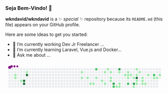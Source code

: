### Seja Bem-Vindo! 👋


**wkndavid/wkndavid** is a ✨ _special_ ✨ repository because its `README.md` (this file) appears on your GitHub profile.

Here are some ideas to get you started:

- 🔭 I’m currently working Dev Jr Freelancer ...
- 🌱 I’m currently learning Laravel, Vue.js and Docker...
- 💬 Ask me about ...

<div><svg viewBox="-16 -32 880 192" width="880" height="192" xmlns="http://www.w3.org/2000/svg"><style>@keyframes c0{1.88%{fill:var(--c1)}1.9%,to{fill:var(--ce)}}@keyframes c1{2.25%{fill:var(--c1)}2.27%,to{fill:var(--ce)}}@keyframes c2{3.39%{fill:var(--c1)}3.41%,to{fill:var(--ce)}}@keyframes c3{95.08%{fill:var(--c4)}95.1%,to{fill:var(--ce)}}@keyframes c4{95.46%{fill:var(--c4)}95.48%,to{fill:var(--ce)}}@keyframes c5{6.03%{fill:var(--c1)}6.05%,to{fill:var(--ce)}}@keyframes c6{93.95%{fill:var(--c4)}93.97%,to{fill:var(--ce)}}@keyframes c7{13.2%{fill:var(--c1)}13.22%,to{fill:var(--ce)}}@keyframes c8{13.95%{fill:var(--c1)}13.97%,to{fill:var(--ce)}}@keyframes c9{14.71%{fill:var(--c1)}14.73%,to{fill:var(--ce)}}@keyframes ca{52.82%{fill:var(--c1)}52.84%,to{fill:var(--ce)}}@keyframes cb{52.44%{fill:var(--c1)}52.46%,to{fill:var(--ce)}}@keyframes cc{55.46%{fill:var(--c2)}55.48%,to{fill:var(--ce)}}@keyframes cd{15.84%{fill:var(--c1)}15.86%,to{fill:var(--ce)}}@keyframes ce{16.97%{fill:var(--c1)}16.99%,to{fill:var(--ce)}}@keyframes cf{21.5%{fill:var(--c1)}21.52%,to{fill:var(--ce)}}@keyframes cg{17.73%{fill:var(--c1)}17.75%,to{fill:var(--ce)}}@keyframes ch{20.74%{fill:var(--c1)}20.76%,to{fill:var(--ce)}}@keyframes ci{19.99%{fill:var(--c1)}20.01%,to{fill:var(--ce)}}@keyframes cj{19.24%{fill:var(--c1)}19.26%,to{fill:var(--ce)}}@keyframes ck{18.86%{fill:var(--c1)}18.88%,to{fill:var(--ce)}}@keyframes cl{73.2%{fill:var(--c3)}73.22%,to{fill:var(--ce)}}@keyframes cm{59.99%{fill:var(--c2)}60.01%,to{fill:var(--ce)}}@keyframes cn{33.2%{fill:var(--c1)}33.22%,to{fill:var(--ce)}}@keyframes co{75.84%{fill:var(--c3)}75.86%,to{fill:var(--ce)}}@keyframes cp{23.39%{fill:var(--c1)}23.41%,to{fill:var(--ce)}}@keyframes cq{32.44%{fill:var(--c1)}32.46%,to{fill:var(--ce)}}@keyframes cr{32.82%{fill:var(--c1)}32.84%,to{fill:var(--ce)}}@keyframes cs{30.56%{fill:var(--c1)}30.58%,to{fill:var(--ce)}}@keyframes ct{24.52%{fill:var(--c1)}24.54%,to{fill:var(--ce)}}@keyframes cu{24.9%{fill:var(--c1)}24.92%,to{fill:var(--ce)}}@keyframes cv{29.8%{fill:var(--c1)}29.82%,to{fill:var(--ce)}}@keyframes cw{62.25%{fill:var(--c2)}62.27%,to{fill:var(--ce)}}@keyframes cx{25.27%{fill:var(--c1)}25.29%,to{fill:var(--ce)}}@keyframes cy{29.05%{fill:var(--c1)}29.07%,to{fill:var(--ce)}}@keyframes cz{70.56%{fill:var(--c3)}70.58%,to{fill:var(--ce)}}@keyframes c10{36.22%{fill:var(--c1)}36.24%,to{fill:var(--ce)}}@keyframes c11{27.54%{fill:var(--c1)}27.56%,to{fill:var(--ce)}}@keyframes c12{26.03%{fill:var(--c1)}26.05%,to{fill:var(--ce)}}@keyframes c13{79.24%{fill:var(--c4)}79.26%,to{fill:var(--ce)}}@keyframes c14{37.35%{fill:var(--c1)}37.37%,to{fill:var(--ce)}}@keyframes c15{36.97%{fill:var(--c1)}36.99%,to{fill:var(--ce)}}@keyframes c16{26.78%{fill:var(--c1)}26.8%,to{fill:var(--ce)}}@keyframes c17{38.48%{fill:var(--c1)}38.5%,to{fill:var(--ce)}}@keyframes c18{38.1%{fill:var(--c1)}38.12%,to{fill:var(--ce)}}@keyframes c19{45.27%{fill:var(--c1)}45.29%,to{fill:var(--ce)}}@keyframes c1a{44.9%{fill:var(--c1)}44.92%,to{fill:var(--ce)}}@keyframes c1b{39.61%{fill:var(--c1)}39.63%,to{fill:var(--ce)}}@keyframes c1c{66.78%{fill:var(--c2)}66.8%,to{fill:var(--ce)}}@keyframes c1d{40.74%{fill:var(--c1)}40.76%,to{fill:var(--ce)}}@keyframes c1e{41.12%{fill:var(--c1)}41.14%,to{fill:var(--ce)}}@keyframes c1f{41.88%{fill:var(--c1)}41.9%,to{fill:var(--ce)}}@keyframes u0{1.88%{transform:scale(0,1)}1.9%,2.25%{transform:scale(.02,1)}2.27%,3.39%{transform:scale(.05,1)}3.41%,6.03%{transform:scale(.07,1)}13.2%,6.05%{transform:scale(.1,1)}13.22%,13.95%{transform:scale(.12,1)}13.97%,14.71%{transform:scale(.15,1)}14.73%,15.84%{transform:scale(.17,1)}15.86%,16.97%{transform:scale(.2,1)}16.99%,17.73%{transform:scale(.22,1)}17.75%,18.86%{transform:scale(.24,1)}18.88%,19.24%{transform:scale(.27,1)}19.26%,19.99%{transform:scale(.29,1)}20.01%,20.74%{transform:scale(.32,1)}20.76%,21.5%{transform:scale(.34,1)}21.52%,23.39%{transform:scale(.37,1)}23.41%,24.52%{transform:scale(.39,1)}24.54%,24.9%{transform:scale(.41,1)}24.92%,25.27%{transform:scale(.44,1)}25.29%,26.03%{transform:scale(.46,1)}26.05%,26.78%{transform:scale(.49,1)}26.8%,27.54%{transform:scale(.51,1)}27.56%,29.05%{transform:scale(.54,1)}29.07%,29.8%{transform:scale(.56,1)}29.82%,30.56%{transform:scale(.59,1)}30.58%,32.44%{transform:scale(.61,1)}32.46%,32.82%{transform:scale(.63,1)}32.84%,33.2%{transform:scale(.66,1)}33.22%,36.22%{transform:scale(.68,1)}36.24%,36.97%{transform:scale(.71,1)}36.99%,37.35%{transform:scale(.73,1)}37.37%,38.1%{transform:scale(.76,1)}38.12%,38.48%{transform:scale(.78,1)}38.5%,39.61%{transform:scale(.8,1)}39.63%,40.74%{transform:scale(.83,1)}40.76%,41.12%{transform:scale(.85,1)}41.14%,41.88%{transform:scale(.88,1)}41.9%,44.9%{transform:scale(.9,1)}44.92%,45.27%{transform:scale(.93,1)}45.29%,52.44%{transform:scale(.95,1)}52.46%,52.82%{transform:scale(.98,1)}52.84%,to{transform:scale(1,1)}}@keyframes u1{55.46%{transform:scale(0,1)}55.48%,59.99%{transform:scale(.25,1)}60.01%,62.25%{transform:scale(.5,1)}62.27%,66.78%{transform:scale(.75,1)}66.8%,to{transform:scale(1,1)}}@keyframes u2{70.56%{transform:scale(0,1)}70.58%,73.2%{transform:scale(.33,1)}73.22%,75.84%{transform:scale(.67,1)}75.86%,to{transform:scale(1,1)}}@keyframes u3{79.24%{transform:scale(0,1)}79.26%,93.95%{transform:scale(.25,1)}93.97%,95.08%{transform:scale(.5,1)}95.1%,95.46%{transform:scale(.75,1)}95.48%,to{transform:scale(1,1)}}@keyframes s0{0%,99.62%{transform:translate(0,-16px)}.38%{transform:translate(0,0)}1.13%{transform:translate(32px,0)}2.26%{transform:translate(32px,48px)}3.02%{transform:translate(64px,48px)}3.4%{transform:translate(64px,64px)}3.77%{transform:translate(48px,64px)}4.15%{transform:translate(48px,48px)}4.91%{transform:translate(80px,48px)}5.66%{transform:translate(80px,16px)}13.21%{transform:translate(400px,16px)}13.96%{transform:translate(400px,48px)}16.6%{transform:translate(512px,48px)}16.98%{transform:translate(512px,64px)}17.36%{transform:translate(528px,64px)}17.74%{transform:translate(528px,80px)}18.49%{transform:translate(560px,80px)}20.38%,57.36%{transform:translate(560px,0)}21.13%{transform:translate(528px,0)}21.51%{transform:translate(528px,16px)}24.53%{transform:translate(656px,16px)}24.91%,30.19%{transform:translate(656px,32px)}26.42%{transform:translate(720px,32px)}27.17%{transform:translate(720px,0)}27.92%{transform:translate(688px,0)}29.06%,79.62%{transform:translate(688px,48px)}29.81%{transform:translate(656px,48px)}31.32%{transform:translate(608px,32px)}32.83%{transform:translate(608px,96px)}33.21%{transform:translate(592px,96px)}33.58%{transform:translate(592px,80px)}34.72%{transform:translate(640px,80px)}35.09%{transform:translate(640px,96px)}36.6%{transform:translate(704px,96px)}37.36%{transform:translate(704px,64px)}38.11%,45.66%{transform:translate(736px,64px)}38.49%{transform:translate(736px,48px)}39.25%{transform:translate(768px,48px)}39.62%{transform:translate(768px,32px)}40%{transform:translate(784px,32px)}40.38%{transform:translate(784px,48px)}41.51%{transform:translate(832px,48px)}41.89%{transform:translate(832px,32px)}42.26%{transform:translate(816px,32px)}42.64%{transform:translate(816px,48px)}44.15%{transform:translate(752px,48px)}44.91%{transform:translate(752px,80px)}45.28%{transform:translate(736px,80px)}52.08%{transform:translate(464px,64px)}52.45%{transform:translate(464px,80px)}52.83%{transform:translate(448px,80px)}53.21%{transform:translate(448px,64px)}53.96%{transform:translate(480px,64px)}55.47%{transform:translate(480px,0)}59.62%{transform:translate(560px,96px)}61.89%{transform:translate(656px,96px)}62.26%{transform:translate(656px,80px)}62.64%{transform:translate(672px,80px)}63.02%{transform:translate(672px,64px)}66.04%{transform:translate(800px,64px)}66.79%{transform:translate(800px,32px)}69.43%,80%{transform:translate(688px,32px)}70.57%{transform:translate(688px,80px)}73.21%{transform:translate(576px,80px)}73.58%{transform:translate(576px,64px)}74.34%{transform:translate(608px,64px)}75.85%{transform:translate(608px,0)}78.11%{transform:translate(704px,0)}79.25%{transform:translate(704px,48px)}94.34%{transform:translate(80px,32px)}95.47%{transform:translate(80px,80px)}95.85%{transform:translate(64px,80px)}97.74%{transform:translate(64px,0)}98.11%{transform:translate(48px,0)}98.49%{transform:translate(48px,-16px)}}@keyframes s1{0%,99.62%{transform:translate(16px,-16px)}.38%{transform:translate(0,-16px)}.75%{transform:translate(0,0)}1.51%{transform:translate(32px,0)}2.64%{transform:translate(32px,48px)}3.4%{transform:translate(64px,48px)}3.77%{transform:translate(64px,64px)}4.15%{transform:translate(48px,64px)}4.53%{transform:translate(48px,48px)}5.28%{transform:translate(80px,48px)}6.04%{transform:translate(80px,16px)}13.58%{transform:translate(400px,16px)}14.34%{transform:translate(400px,48px)}16.98%{transform:translate(512px,48px)}17.36%{transform:translate(512px,64px)}17.74%{transform:translate(528px,64px)}18.11%{transform:translate(528px,80px)}18.87%{transform:translate(560px,80px)}20.75%,57.74%{transform:translate(560px,0)}21.51%{transform:translate(528px,0)}21.89%{transform:translate(528px,16px)}24.91%{transform:translate(656px,16px)}25.28%,30.57%{transform:translate(656px,32px)}26.79%{transform:translate(720px,32px)}27.55%{transform:translate(720px,0)}28.3%{transform:translate(688px,0)}29.43%,80%{transform:translate(688px,48px)}30.19%{transform:translate(656px,48px)}31.7%{transform:translate(608px,32px)}33.21%{transform:translate(608px,96px)}33.58%{transform:translate(592px,96px)}33.96%{transform:translate(592px,80px)}35.09%{transform:translate(640px,80px)}35.47%{transform:translate(640px,96px)}36.98%{transform:translate(704px,96px)}37.74%{transform:translate(704px,64px)}38.49%,46.04%{transform:translate(736px,64px)}38.87%{transform:translate(736px,48px)}39.62%{transform:translate(768px,48px)}40%{transform:translate(768px,32px)}40.38%{transform:translate(784px,32px)}40.75%{transform:translate(784px,48px)}41.89%{transform:translate(832px,48px)}42.26%{transform:translate(832px,32px)}42.64%{transform:translate(816px,32px)}43.02%{transform:translate(816px,48px)}44.53%{transform:translate(752px,48px)}45.28%{transform:translate(752px,80px)}45.66%{transform:translate(736px,80px)}52.45%{transform:translate(464px,64px)}52.83%{transform:translate(464px,80px)}53.21%{transform:translate(448px,80px)}53.58%{transform:translate(448px,64px)}54.34%{transform:translate(480px,64px)}55.85%{transform:translate(480px,0)}60%{transform:translate(560px,96px)}62.26%{transform:translate(656px,96px)}62.64%{transform:translate(656px,80px)}63.02%{transform:translate(672px,80px)}63.4%{transform:translate(672px,64px)}66.42%{transform:translate(800px,64px)}67.17%{transform:translate(800px,32px)}69.81%,80.38%{transform:translate(688px,32px)}70.94%{transform:translate(688px,80px)}73.58%{transform:translate(576px,80px)}73.96%{transform:translate(576px,64px)}74.72%{transform:translate(608px,64px)}76.23%{transform:translate(608px,0)}78.49%{transform:translate(704px,0)}79.62%{transform:translate(704px,48px)}94.72%{transform:translate(80px,32px)}95.85%{transform:translate(80px,80px)}96.23%{transform:translate(64px,80px)}98.11%{transform:translate(64px,0)}98.49%{transform:translate(48px,0)}98.87%{transform:translate(48px,-16px)}}@keyframes s2{0%,99.62%{transform:translate(32px,-16px)}.75%{transform:translate(0,-16px)}1.13%{transform:translate(0,0)}1.89%{transform:translate(32px,0)}3.02%{transform:translate(32px,48px)}3.77%{transform:translate(64px,48px)}4.15%{transform:translate(64px,64px)}4.53%{transform:translate(48px,64px)}4.91%{transform:translate(48px,48px)}5.66%{transform:translate(80px,48px)}6.42%{transform:translate(80px,16px)}13.96%{transform:translate(400px,16px)}14.72%{transform:translate(400px,48px)}17.36%{transform:translate(512px,48px)}17.74%{transform:translate(512px,64px)}18.11%{transform:translate(528px,64px)}18.49%{transform:translate(528px,80px)}19.25%{transform:translate(560px,80px)}21.13%,58.11%{transform:translate(560px,0)}21.89%{transform:translate(528px,0)}22.26%{transform:translate(528px,16px)}25.28%{transform:translate(656px,16px)}25.66%,30.94%{transform:translate(656px,32px)}27.17%{transform:translate(720px,32px)}27.92%{transform:translate(720px,0)}28.68%{transform:translate(688px,0)}29.81%,80.38%{transform:translate(688px,48px)}30.57%{transform:translate(656px,48px)}32.08%{transform:translate(608px,32px)}33.58%{transform:translate(608px,96px)}33.96%{transform:translate(592px,96px)}34.34%{transform:translate(592px,80px)}35.47%{transform:translate(640px,80px)}35.85%{transform:translate(640px,96px)}37.36%{transform:translate(704px,96px)}38.11%{transform:translate(704px,64px)}38.87%,46.42%{transform:translate(736px,64px)}39.25%{transform:translate(736px,48px)}40%{transform:translate(768px,48px)}40.38%{transform:translate(768px,32px)}40.75%{transform:translate(784px,32px)}41.13%{transform:translate(784px,48px)}42.26%{transform:translate(832px,48px)}42.64%{transform:translate(832px,32px)}43.02%{transform:translate(816px,32px)}43.4%{transform:translate(816px,48px)}44.91%{transform:translate(752px,48px)}45.66%{transform:translate(752px,80px)}46.04%{transform:translate(736px,80px)}52.83%{transform:translate(464px,64px)}53.21%{transform:translate(464px,80px)}53.58%{transform:translate(448px,80px)}53.96%{transform:translate(448px,64px)}54.72%{transform:translate(480px,64px)}56.23%{transfo<svg viewBox="-16 -32 880 192" width="880" height="192" xmlns="http://www.w3.org/2000/svg"><style>@keyframes c0{1.88%{fill:var(--c1)}1.9%,to{fill:var(--ce)}}@keyframes c1{2.25%{fill:var(--c1)}2.27%,to{fill:var(--ce)}}@keyframes c2{3.39%{fill:var(--c1)}3.41%,to{fill:var(--ce)}}@keyframes c3{95.08%{fill:var(--c4)}95.1%,to{fill:var(--ce)}}@keyframes c4{95.46%{fill:var(--c4)}95.48%,to{fill:var(--ce)}}@keyframes c5{6.03%{fill:var(--c1)}6.05%,to{fill:var(--ce)}}@keyframes c6{93.95%{fill:var(--c4)}93.97%,to{fill:var(--ce)}}@keyframes c7{13.2%{fill:var(--c1)}13.22%,to{fill:var(--ce)}}@keyframes c8{13.95%{fill:var(--c1)}13.97%,to{fill:var(--ce)}}@keyframes c9{14.71%{fill:var(--c1)}14.73%,to{fill:var(--ce)}}@keyframes ca{52.82%{fill:var(--c1)}52.84%,to{fill:var(--ce)}}@keyframes cb{52.44%{fill:var(--c1)}52.46%,to{fill:var(--ce)}}@keyframes cc{55.46%{fill:var(--c2)}55.48%,to{fill:var(--ce)}}@keyframes cd{15.84%{fill:var(--c1)}15.86%,to{fill:var(--ce)}}@keyframes ce{16.97%{fill:var(--c1)}16.99%,to{fill:var(--ce)}}@keyframes cf{21.5%{fill:var(--c1)}21.52%,to{fill:var(--ce)}}@keyframes cg{17.73%{fill:var(--c1)}17.75%,to{fill:var(--ce)}}@keyframes ch{20.74%{fill:var(--c1)}20.76%,to{fill:var(--ce)}}@keyframes ci{19.99%{fill:var(--c1)}20.01%,to{fill:var(--ce)}}@keyframes cj{19.24%{fill:var(--c1)}19.26%,to{fill:var(--ce)}}@keyframes ck{18.86%{fill:var(--c1)}18.88%,to{fill:var(--ce)}}@keyframes cl{73.2%{fill:var(--c3)}73.22%,to{fill:var(--ce)}}@keyframes cm{59.99%{fill:var(--c2)}60.01%,to{fill:var(--ce)}}@keyframes cn{33.2%{fill:var(--c1)}33.22%,to{fill:var(--ce)}}@keyframes co{75.84%{fill:var(--c3)}75.86%,to{fill:var(--ce)}}@keyframes cp{23.39%{fill:var(--c1)}23.41%,to{fill:var(--ce)}}@keyframes cq{32.44%{fill:var(--c1)}32.46%,to{fill:var(--ce)}}@keyframes cr{32.82%{fill:var(--c1)}32.84%,to{fill:var(--ce)}}@keyframes cs{30.56%{fill:var(--c1)}30.58%,to{fill:var(--ce)}}@keyframes ct{24.52%{fill:var(--c1)}24.54%,to{fill:var(--ce)}}@keyframes cu{24.9%{fill:var(--c1)}24.92%,to{fill:var(--ce)}}@keyframes cv{29.8%{fill:var(--c1)}29.82%,to{fill:var(--ce)}}@keyframes cw{62.25%{fill:var(--c2)}62.27%,to{fill:var(--ce)}}@keyframes cx{25.27%{fill:var(--c1)}25.29%,to{fill:var(--ce)}}@keyframes cy{29.05%{fill:var(--c1)}29.07%,to{fill:var(--ce)}}@keyframes cz{70.56%{fill:var(--c3)}70.58%,to{fill:var(--ce)}}@keyframes c10{36.22%{fill:var(--c1)}36.24%,to{fill:var(--ce)}}@keyframes c11{27.54%{fill:var(--c1)}27.56%,to{fill:var(--ce)}}@keyframes c12{26.03%{fill:var(--c1)}26.05%,to{fill:var(--ce)}}@keyframes c13{79.24%{fill:var(--c4)}79.26%,to{fill:var(--ce)}}@keyframes c14{37.35%{fill:var(--c1)}37.37%,to{fill:var(--ce)}}@keyframes c15{36.97%{fill:var(--c1)}36.99%,to{fill:var(--ce)}}@keyframes c16{26.78%{fill:var(--c1)}26.8%,to{fill:var(--ce)}}@keyframes c17{38.48%{fill:var(--c1)}38.5%,to{fill:var(--ce)}}@keyframes c18{38.1%{fill:var(--c1)}38.12%,to{fill:var(--ce)}}@keyframes c19{45.27%{fill:var(--c1)}45.29%,to{fill:var(--ce)}}@keyframes c1a{44.9%{fill:var(--c1)}44.92%,to{fill:var(--ce)}}@keyframes c1b{39.61%{fill:var(--c1)}39.63%,to{fill:var(--ce)}}@keyframes c1c{66.78%{fill:var(--c2)}66.8%,to{fill:var(--ce)}}@keyframes c1d{40.74%{fill:var(--c1)}40.76%,to{fill:var(--ce)}}@keyframes c1e{41.12%{fill:var(--c1)}41.14%,to{fill:var(--ce)}}@keyframes c1f{41.88%{fill:var(--c1)}41.9%,to{fill:var(--ce)}}@keyframes u0{1.88%{transform:scale(0,1)}1.9%,2.25%{transform:scale(.02,1)}2.27%,3.39%{transform:scale(.05,1)}3.41%,6.03%{transform:scale(.07,1)}13.2%,6.05%{transform:scale(.1,1)}13.22%,13.95%{transform:scale(.12,1)}13.97%,14.71%{transform:scale(.15,1)}14.73%,15.84%{transform:scale(.17,1)}15.86%,16.97%{transform:scale(.2,1)}16.99%,17.73%{transform:scale(.22,1)}17.75%,18.86%{transform:scale(.24,1)}18.88%,19.24%{transform:scale(.27,1)}19.26%,19.99%{transform:scale(.29,1)}20.01%,20.74%{transform:scale(.32,1)}20.76%,21.5%{transform:scale(.34,1)}21.52%,23.39%{transform:scale(.37,1)}23.41%,24.52%{transform:scale(.39,1)}24.54%,24.9%{transform:scale(.41,1)}24.92%,25.27%{transform:scale(.44,1)}25.29%,26.03%{transform:scale(.46,1)}26.05%,26.78%{transform:scale(.49,1)}26.8%,27.54%{transform:scale(.51,1)}27.56%,29.05%{transform:scale(.54,1)}29.07%,29.8%{transform:scale(.56,1)}29.82%,30.56%{transform:scale(.59,1)}30.58%,32.44%{transform:scale(.61,1)}32.46%,32.82%{transform:scale(.63,1)}32.84%,33.2%{transform:scale(.66,1)}33.22%,36.22%{transform:scale(.68,1)}36.24%,36.97%{transform:scale(.71,1)}36.99%,37.35%{transform:scale(.73,1)}37.37%,38.1%{transform:scale(.76,1)}38.12%,38.48%{transform:scale(.78,1)}38.5%,39.61%{transform:scale(.8,1)}39.63%,40.74%{transform:scale(.83,1)}40.76%,41.12%{transform:scale(.85,1)}41.14%,41.88%{transform:scale(.88,1)}41.9%,44.9%{transform:scale(.9,1)}44.92%,45.27%{transform:scale(.93,1)}45.29%,52.44%{transform:scale(.95,1)}52.46%,52.82%{transform:scale(.98,1)}52.84%,to{transform:scale(1,1)}}@keyframes u1{55.46%{transform:scale(0,1)}55.48%,59.99%{transform:scale(.25,1)}60.01%,62.25%{transform:scale(.5,1)}62.27%,66.78%{transform:scale(.75,1)}66.8%,to{transform:scale(1,1)}}@keyframes u2{70.56%{transform:scale(0,1)}70.58%,73.2%{transform:scale(.33,1)}73.22%,75.84%{transform:scale(.67,1)}75.86%,to{transform:scale(1,1)}}@keyframes u3{79.24%{transform:scale(0,1)}79.26%,93.95%{transform:scale(.25,1)}93.97%,95.08%{transform:scale(.5,1)}95.1%,95.46%{transform:scale(.75,1)}95.48%,to{transform:scale(1,1)}}@keyframes s0{0%,99.62%{transform:translate(0,-16px)}.38%{transform:translate(0,0)}1.13%{transform:translate(32px,0)}2.26%{transform:translate(32px,48px)}3.02%{transform:translate(64px,48px)}3.4%{transform:translate(64px,64px)}3.77%{transform:translate(48px,64px)}4.15%{transform:translate(48px,48px)}4.91%{transform:translate(80px,48px)}5.66%{transform:translate(80px,16px)}13.21%{transform:translate(400px,16px)}13.96%{transform:translate(400px,48px)}16.6%{transform:translate(512px,48px)}16.98%{transform:translate(512px,64px)}17.36%{transform:translate(528px,64px)}17.74%{transform:translate(528px,80px)}18.49%{transform:translate(560px,80px)}20.38%,57.36%{transform:translate(560px,0)}21.13%{transform:translate(528px,0)}21.51%{transform:translate(528px,16px)}24.53%{transform:translate(656px,16px)}24.91%,30.19%{transform:translate(656px,32px)}26.42%{transform:translate(720px,32px)}27.17%{transform:translate(720px,0)}27.92%{transform:translate(688px,0)}29.06%,79.62%{transform:translate(688px,48px)}29.81%{transform:translate(656px,48px)}31.32%{transform:translate(608px,32px)}32.83%{transform:translate(608px,96px)}33.21%{transform:translate(592px,96px)}33.58%{transform:translate(592px,80px)}34.72%{transform:translate(640px,80px)}35.09%{transform:translate(640px,96px)}36.6%{transform:translate(704px,96px)}37.36%{transform:translate(704px,64px)}38.11%,45.66%{transform:translate(736px,64px)}38.49%{transform:translate(736px,48px)}39.25%{transform:translate(768px,48px)}39.62%{transform:translate(768px,32px)}40%{transform:translate(784px,32px)}40.38%{transform:translate(784px,48px)}41.51%{transform:translate(832px,48px)}41.89%{transform:translate(832px,32px)}42.26%{transform:translate(816px,32px)}42.64%{transform:translate(816px,48px)}44.15%{transform:translate(752px,48px)}44.91%{transform:translate(752px,80px)}45.28%{transform:translate(736px,80px)}52.08%{transform:translate(464px,64px)}52.45%{transform:translate(464px,80px)}52.83%{transform:translate(448px,80px)}53.21%{transform:translate(448px,64px)}53.96%{transform:translate(480px,64px)}55.47%{transform:translate(480px,0)}59.62%{transform:translate(560px,96px)}61.89%{transform:translate(656px,96px)}62.26%{transform:translate(656px,80px)}62.64%{transform:translate(672px,80px)}63.02%{transform:translate(672px,64px)}66.04%{transform:translate(800px,64px)}66.79%{transform:translate(800px,32px)}69.43%,80%{transform:translate(688px,32px)}70.57%{transform:translate(688px,80px)}73.21%{transform:translate(576px,80px)}73.58%{transform:translate(576px,64px)}74.34%{transform:translate(608px,64px)}75.85%{transform:translate(608px,0)}78.11%{transform:translate(704px,0)}79.25%{transform:translate(704px,48px)}94.34%{transform:translate(80px,32px)}95.47%{transform:translate(80px,80px)}95.85%{transform:translate(64px,80px)}97.74%{transform:translate(64px,0)}98.11%{transform:translate(48px,0)}98.49%{transform:translate(48px,-16px)}}@keyframes s1{0%,99.62%{transform:translate(16px,-16px)}.38%{transform:translate(0,-16px)}.75%{transform:translate(0,0)}1.51%{transform:translate(32px,0)}2.64%{transform:translate(32px,48px)}3.4%{transform:translate(64px,48px)}3.77%{transform:translate(64px,64px)}4.15%{transform:translate(48px,64px)}4.53%{transform:translate(48px,48px)}5.28%{transform:translate(80px,48px)}6.04%{transform:translate(80px,16px)}13.58%{transform:translate(400px,16px)}14.34%{transform:translate(400px,48px)}16.98%{transform:translate(512px,48px)}17.36%{transform:translate(512px,64px)}17.74%{transform:translate(528px,64px)}18.11%{transform:translate(528px,80px)}18.87%{transform:translate(560px,80px)}20.75%,57.74%{transform:translate(560px,0)}21.51%{transform:translate(528px,0)}21.89%{transform:translate(528px,16px)}24.91%{transform:translate(656px,16px)}25.28%,30.57%{transform:translate(656px,32px)}26.79%{transform:translate(720px,32px)}27.55%{transform:translate(720px,0)}28.3%{transform:translate(688px,0)}29.43%,80%{transform:translate(688px,48px)}30.19%{transform:translate(656px,48px)}31.7%{transform:translate(608px,32px)}33.21%{transform:translate(608px,96px)}33.58%{transform:translate(592px,96px)}33.96%{transform:translate(592px,80px)}35.09%{transform:translate(640px,80px)}35.47%{transform:translate(640px,96px)}36.98%{transform:translate(704px,96px)}37.74%{transform:translate(704px,64px)}38.49%,46.04%{transform:translate(736px,64px)}38.87%{transform:translate(736px,48px)}39.62%{transform:translate(768px,48px)}40%{transform:translate(768px,32px)}40.38%{transform:translate(784px,32px)}40.75%{transform:translate(784px,48px)}41.89%{transform:translate(832px,48px)}42.26%{transform:translate(832px,32px)}42.64%{transform:translate(816px,32px)}43.02%{transform:translate(816px,48px)}44.53%{transform:translate(752px,48px)}45.28%{transform:translate(752px,80px)}45.66%{transform:translate(736px,80px)}52.45%{transform:translate(464px,64px)}52.83%{transform:translate(464px,80px)}53.21%{transform:translate(448px,80px)}53.58%{transform:translate(448px,64px)}54.34%{transform:translate(480px,64px)}55.85%{transform:translate(480px,0)}60%{transform:translate(560px,96px)}62.26%{transform:translate(656px,96px)}62.64%{transform:translate(656px,80px)}63.02%{transform:translate(672px,80px)}63.4%{transform:translate(672px,64px)}66.42%{transform:translate(800px,64px)}67.17%{transform:translate(800px,32px)}69.81%,80.38%{transform:translate(688px,32px)}70.94%{transform:translate(688px,80px)}73.58%{transform:translate(576px,80px)}73.96%{transform:translate(576px,64px)}74.72%{transform:translate(608px,64px)}76.23%{transform:translate(608px,0)}78.49%{transform:translate(704px,0)}79.62%{transform:translate(704px,48px)}94.72%{transform:translate(80px,32px)}95.85%{transform:translate(80px,80px)}96.23%{transform:translate(64px,80px)}98.11%{transform:translate(64px,0)}98.49%{transform:translate(48px,0)}98.87%{transform:translate(48px,-16px)}}@keyframes s2{0%,99.62%{transform:translate(32px,-16px)}.75%{transform:translate(0,-16px)}1.13%{transform:translate(0,0)}1.89%{transform:translate(32px,0)}3.02%{transform:translate(32px,48px)}3.77%{transform:translate(64px,48px)}4.15%{transform:translate(64px,64px)}4.53%{transform:translate(48px,64px)}4.91%{transform:translate(48px,48px)}5.66%{transform:translate(80px,48px)}6.42%{transform:translate(80px,16px)}13.96%{transform:translate(400px,16px)}14.72%{transform:translate(400px,48px)}17.36%{transform:translate(512px,48px)}17.74%{transform:translate(512px,64px)}18.11%{transform:translate(528px,64px)}18.49%{transform:translate(528px,80px)}19.25%{transform:translate(560px,80px)}21.13%,58.11%{transform:translate(560px,0)}21.89%{transform:translate(528px,0)}22.26%{transform:translate(528px,16px)}25.28%{transform:translate(656px,16px)}25.66%,30.94%{transform:translate(656px,32px)}27.17%{transform:translate(720px,32px)}27.92%{transform:translate(720px,0)}28.68%{transform:translate(688px,0)}29.81%,80.38%{transform:translate(688px,48px)}30.57%{transform:translate(656px,48px)}32.08%{transform:translate(608px,32px)}33.58%{transform:translate(608px,96px)}33.96%{transform:translate(592px,96px)}34.34%{transform:translate(592px,80px)}35.47%{transform:translate(640px,80px)}35.85%{transform:translate(640px,96px)}37.36%{transform:translate(704px,96px)}38.11%{transform:translate(704px,64px)}38.87%,46.42%{transform:translate(736px,64px)}39.25%{transform:translate(736px,48px)}40%{transform:translate(768px,48px)}40.38%{transform:translate(768px,32px)}40.75%{transform:translate(784px,32px)}41.13%{transform:translate(784px,48px)}42.26%{transform:translate(832px,48px)}42.64%{transform:translate(832px,32px)}43.02%{transform:translate(816px,32px)}43.4%{transform:translate(816px,48px)}44.91%{transform:translate(752px,48px)}45.66%{transform:translate(752px,80px)}46.04%{transform:translate(736px,80px)}52.83%{transform:translate(464px,64px)}53.21%{transform:translate(464px,80px)}53.58%{transform:translate(448px,80px)}53.96%{transform:translate(448px,64px)}54.72%{transform:translate(480px,64px)}56.23%{transform:translate(480px,0)}60.38%{transform:translate(560px,96px)}62.64%{transform:translate(656px,96px)}63.02%{transform:translate(656px,80px)}63.4%{transform:translate(672px,80px)}63.77%{transform:translate(672px,64px)}66.79%{transform:translate(800px,64px)}67.55%{transform:translate(800px,32px)}70.19%,80.75%{transform:translate(688px,32px)}71.32%{transform:translate(688px,80px)}73.96%{transform:translate(576px,80px)}74.34%{transform:translate(576px,64px)}75.09%{transform:translate(608px,64px)}76.6%{transform:translate(608px,0)}78.87%{transform:translate(704px,0)}80%{transform:translate(704px,48px)}95.09%{transform:translate(80px,32px)}96.23%{transform:translate(80px,80px)}96.6%{transform:translate(64px,80px)}98.49%{transform:translate(64px,0)}98.87%{transform:translate(48px,0)}99.25%{transform:translate(48px,-16px)}}@keyframes s3{0%,99.62%{transform:translate(48px,-16px)}1.13%{transform:translate(0,-16px)}1.51%{transform:translate(0,0)}2.26%{transform:translate(32px,0)}3.4%{transform:translate(32px,48px)}4.15%{transform:translate(64px,48px)}4.53%{transform:translate(64px,64px)}4.91%{transform:translate(48px,64px)}5.28%{transform:translate(48px,48px)}6.04%{transform:translate(80px,48px)}6.79%{transform:translate(80px,16px)}14.34%{transform:translate(400px,16px)}15.09%{transform:translate(400px,48px)}17.74%{transform:translate(512px,48px)}18.11%{transform:translate(512px,64px)}18.49%{transform:translate(528px,64px)}18.87%{transform:translate(528px,80px)}19.62%{transform:translate(560px,80px)}21.51%,58.49%{transform:translate(560px,0)}22.26%{transform:translate(528px,0)}22.64%{transform:translate(528px,16px)}25.66%{transform:translate(656px,16px)}26.04%,31.32%{transform:translate(656px,32px)}27.55%{transform:translate(720px,32px)}28.3%{transform:translate(720px,0)}29.06%{transform:translate(688px,0)}30.19%,80.75%{transform:translate(688px,48px)}30.94%{transform:translate(656px,48px)}32.45%{transform:translate(608px,32px)}33.96%{transform:translate(608px,96px)}34.34%{transform:translate(592px,96px)}34.72%{transform:translate(592px,80px)}35.85%{transform:translate(640px,80px)}36.23%{transform:translate(640px,96px)}37.74%{transform:translate(704px,96px)}38.49%{transform:translate(704px,64px)}39.25%,46.79%{transform:translate(736px,64px)}39.62%{transform:translate(736px,48px)}40.38%{transform:translate(768px,48px)}40.75%{transform:translate(768px,32px)}41.13%{transform:translate(784px,32px)}41.51%{transform:translate(784px,48px)}42.64%{transform:translate(832px,48px)}43.02%{transform:translate(832px,32px)}43.4%{transform:translate(816px,32px)}43.77%{transform:translate(816px,48px)}45.28%{transform:translate(752px,48px)}46.04%{transform:translate(752px,80px)}46.42%{transform:translate(736px,80px)}53.21%{transform:translate(464px,64px)}53.58%{transform:translate(464px,80px)}53.96%{transform:translate(448px,80px)}54.34%{transform:translate(448px,64px)}55.09%{transform:translate(480px,64px)}56.6%{transform:translate(480px,0)}60.75%{transform:translate(560px,96px)}63.02%{transform:translate(656px,96px)}63.4%{transform:translate(656px,80px)}63.77%{transform:translate(672px,80px)}64.15%{transform:translate(672px,64px)}67.17%{transform:translate(800px,64px)}67.92%{transform:translate(800px,32px)}70.57%,81.13%{transform:translate(688px,32px)}71.7%{transform:translate(688px,80px)}74.34%{transform:translate(576px,80px)}74.72%{transform:translate(576px,64px)}75.47%{transform:translate(608px,64px)}76.98%{transform:translate(608px,0)}79.25%{transform:translate(704px,0)}80.38%{transform:translate(704px,48px)}95.47%{transform:translate(80px,32px)}96.6%{transform:translate(80px,80px)}96.98%{transform:translate(64px,80px)}98.87%{transform:translate(64px,0)}99.25%{transform:translate(48px,0)}}:root{--cb:#1b1f230a;--cs:purple;--ce:#ebedf0;--c0:#ebedf0;--c1:#9be9a8;--c2:#40c463;--c3:#30a14e;--c4:#216e39}@media (prefers-color-scheme:dark){:root{--cb:#1b1f230a;--cs:purple;--ce:#161b22;--c1:#01311f;--c2:#034525;--c3:#0f6d31;--c4:#00c647}}.c{shape-rendering:geometricPrecision;rx:2;ry:2;fill:var(--ce);stroke-width:1px;stroke:var(--cb);animation:none 26500ms linear infinite}.c.c0,.c.c1,.c.c2{fill:var(--c1);animation-name:c0}.c.c1,.c.c2{animation-name:c1}.c.c2{animation-name:c2}.c.c3,.c.c4{fill:var(--c4);animation-name:c3}.c.c4{animation-name:c4}.c.c5{fill:var(--c1);animation-name:c5}.c.c6{fill:var(--c4);animation-name:c6}.c.c7,.c.c8{fill:var(--c1);animation-name:c7}.c.c8{animation-name:c8}.c.c9,.c.ca,.c.cb{fill:var(--c1);animation-name:c9}.c.ca,.c.cb{animation-name:ca}.c.cb{animation-name:cb}.c.cc{fill:var(--c2);animation-name:cc}.c.cd,.c.ce{fill:var(--c1);animation-name:cd}.c.ce{animation-name:ce}.c.cf,.c.cg,.c.ch{fill:var(--c1);animation-name:cf}.c.cg,.c.ch{animation-name:cg}.c.ch{animation-name:ch}.c.ci,.c.cj,.c.ck{fill:var(--c1);animation-name:ci}.c.cj,.c.ck{animation-name:cj}.c.ck{animation-name:ck}.c.cl{fill:var(--c3);animation-name:cl}.c.cm{fill:var(--c2);animation-name:cm}.c.cn{fill:var(--c1);animation-name:cn}.c.co{fill:var(--c3);animation-name:co}.c.cp{fill:var(--c1);animation-name:cp}.c.cq,.c.cr,.c.cs{fill:var(--c1);animation-name:cq}.c.cr,.c.cs{animation-name:cr}.c.cs{animation-name:cs}.c.ct,.c.cu,.c.cv{fill:var(--c1);animation-name:ct}.c.cu,.c.cv{animation-name:cu}.c.cv{animation-name:cv}.c.cw{fill:var(--c2);animation-name:cw}.c.cx,.c.cy{fill:var(--c1);animation-name:cx}.c.cy{animation-name:cy}.c.cz{fill:var(--c3);animation-name:cz}.c.c10,.c.c11,.c.c12{fill:var(--c1);animation-name:c10}.c.c11,.c.c12{animation-name:c11}.c.c12{animation-name:c12}.c.c13{fill:var(--c4);animation-name:c13}.c.c14,.c.c15{fill:var(--c1);animation-name:c14}.c.c15{animation-name:c15}.c.c16,.c.c17,.c.c18{fill:var(--c1);animation-name:c16}.c.c17,.c.c18{animation-name:c17}.c.c18{animation-name:c18}.c.c19,.c.c1a,.c.c1b{fill:var(--c1);animation-name:c19}.c.c1a,.c.c1b{animation-name:c1a}.c.c1b{animation-name:c1b}.c.c1c{fill:var(--c2);animation-name:c1c}.c.c1d,.c.c1e,.c.c1f{fill:var(--c1);animation-name:c1d}.c.c1e,.c.c1f{animation-name:c1e}.c.c1f{animation-name:c1f}.s,.u{animation:none linear 26500ms infinite}.u,.u.u0{transform-origin:0 0}.u{transform:scale(0,1)}.u.u0{fill:var(--c1);animation-name:u0}.u.u1{fill:var(--c2);animation-name:u1;transform-origin:668.6px 0}.u.u2{fill:var(--c3);animation-name:u2;transform-origin:733.8px 0}.u.u3{fill:var(--c4);animation-name:u3;transform-origin:782.8px 0}.s{shape-rendering:geometricPrecision;fill:var(--cs)}.s.s0{transform:translate(0,-16px);animation-name:s0}.s.s1{transform:translate(16px,-16px);animation-name:s1}.s.s2{transform:translate(32px,-16px);animation-name:s2}.s.s3{transform:translate(48px,-16px);animation-name:s3}</style><rect class="c" x="2" y="2" width="12" height="12"/><rect class="c" x="2" y="18" width="12" height="12"/><rect class="c" x="2" y="34" width="12" height="12"/><rect class="c" x="2" y="50" width="12" height="12"/><rect class="c" x="2" y="66" width="12" height="12"/><rect class="c" x="2" y="82" width="12" height="12"/><rect class="c" x="2" y="98" width="12" height="12"/><rect class="c" x="18" y="2" width="12" height="12"/><rect class="c" x="18" y="18" width="12" height="12"/><rect class="c" x="18" y="34" width="12" height="12"/><rect class="c" x="18" y="50" width="12" height="12"/><rect class="c" x="18" y="66" width="12" height="12"/><rect class="c" x="18" y="82" width="12" height="12"/><rect class="c" x="18" y="98" width="12" height="12"/><rect class="c" x="34" y="2" width="12" height="12"/><rect class="c" x="34" y="18" width="12" height="12"/><rect class="c c0" x="34" y="34" width="12" height="12"/><rect class="c c1" x="34" y="50" width="12" height="12"/><rect class="c" x="34" y="66" width="12" height="12"/><rect class="c" x="34" y="82" width="12" height="12"/><rect class="c" x="34" y="98" width="12" height="12"/><rect class="c" x="50" y="2" width="12" height="12"/><rect class="c" x="50" y="18" width="12" height="12"/><rect class="c" x="50" y="34" width="12" height="12"/><rect class="c" x="50" y="50" width="12" height="12"/><rect class="c" x="50" y="66" width="12" height="12"/><rect class="c" x="50" y="82" width="12" height="12"/><rect class="c" x="50" y="98" width="12" height="12"/><rect class="c" x="66" y="2" width="12" height="12"/><rect class="c" x="66" y="18" width="12" height="12"/><rect class="c" x="66" y="34" width="12" height="12"/><rect class="c" x="66" y="50" width="12" height="12"/><rect class="c c2" x="66" y="66" width="12" height="12"/><rect class="c" x="66" y="82" width="12" height="12"/><rect class="c" x="66" y="98" width="12" height="12"/><rect class="c" x="82" y="2" width="12" height="12"/><rect class="c" x="82" y="18" width="12" height="12"/><rect class="c" x="82" y="34" width="12" height="12"/><rect class="c" x="82" y="50" width="12" height="12"/><rect class="c c3" x="82" y="66" width="12" height="12"/><rect class="c c4" x="82" y="82" width="12" height="12"/><rect class="c" x="82" y="98" width="12" height="12"/><rect class="c" x="98" y="2" width="12" height="12"/><rect class="c c5" x="98" y="18" width="12" height="12"/><rect class="c c6" x="98" y="34" width="12" height="12"/><rect class="c" x="98" y="50" width="12" height="12"/><rect class="c" x="98" y="66" width="12" height="12"/><rect class="c" x="98" y="82" width="12" height="12"/><rect class="c" x="98" y="98" width="12" height="12"/><rect class="c" x="114" y="2" width="12" height="12"/><rect class="c" x="114" y="18" width="12" height="12"/><rect class="c" x="114" y="34" width="12" height="12"/><rect class="c" x="114" y="50" width="12" height="12"/><rect class="c" x="114" y="66" width="12" height="12"/><rect class="c" x="114" y="82" width="12" height="12"/><rect class="c" x="114" y="98" width="12" height="12"/><rect class="c" x="130" y="2" width="12" height="12"/><rect class="c" x="130" y="18" width="12" height="12"/><rect class="c" x="130" y="34" width="12" height="12"/><rect class="c" x="130" y="50" width="12" height="12"/><rect class="c" x="130" y="66" width="12" height="12"/><rect class="c" x="130" y="82" width="12" height="12"/><rect class="c" x="130" y="98" width="12" height="12"/><rect class="c" x="146" y="2" width="12" height="12"/><rect class="c" x="146" y="18" width="12" height="12"/><rect class="c" x="146" y="34" width="12" height="12"/><rect class="c" x="146" y="50" width="12" height="12"/><rect class="c" x="146" y="66" width="12" height="12"/><rect class="c" x="146" y="82" width="12" height="12"/><rect class="c" x="146" y="98" width="12" height="12"/><rect class="c" x="162" y="2" width="12" height="12"/><rect class="c" x="162" y="18" width="12" height="12"/><rect class="c" x="162" y="34" width="12" height="12"/><rect class="c" x="162" y="50" width="12" height="12"/><rect class="c" x="162" y="66" width="12" height="12"/><rect class="c" x="162" y="82" width="12" height="12"/><rect class="c" x="162" y="98" width="12" height="12"/><rect class="c" x="178" y="2" width="12" height="12"/><rect class="c" x="178" y="18" width="12" height="12"/><rect class="c" x="178" y="34" width="12" height="12"/><rect class="c" x="178" y="50" width="12" height="12"/><rect class="c" x="178" y="66" width="12" height="12"/><rect class="c" x="178" y="82" width="12" height="12"/><rect class="c" x="178" y="98" width="12" height="12"/><rect class="c" x="194" y="2" width="12" height="12"/><rect class="c" x="194" y="18" width="12" height="12"/><rect class="c" x="194" y="34" width="12" height="12"/><rect class="c" x="194" y="50" width="12" height="12"/><rect class="c" x="194" y="66" width="12" height="12"/><rect class="c" x="194" y="82" width="12" height="12"/><rect class="c" x="194" y="98" width="12" height="12"/><rect class="c" x="210" y="2" width="12" height="12"/><rect class="c" x="210" y="18" width="12" height="12"/><rect class="c" x="210" y="34" width="12" height="12"/><rect class="c" x="210" y="50" width="12" height="12"/><rect class="c" x="210" y="66" width="12" height="12"/><rect class="c" x="210" y="82" width="12" height="12"/><rect class="c" x="210" y="98" width="12" height="12"/><rect class="c" x="226" y="2" width="12" height="12"/><rect class="c" x="226" y="18" width="12" height="12"/><rect class="c" x="226" y="34" width="12" height="12"/><rect class="c" x="226" y="50" width="12" height="12"/><rect class="c" x="226" y="66" width="12" height="12"/><rect class="c" x="226" y="82" width="12" height="12"/><rect class="c" x="226" y="98" width="12" height="12"/><rect class="c" x="242" y="2" width="12" height="12"/><rect class="c" x="242" y="18" width="12" height="12"/><rect class="c" x="242" y="34" width="12" height="12"/><rect class="c" x="242" y="50" width="12" height="12"/><rect class="c" x="242" y="66" width="12" height="12"/><rect class="c" x="242" y="82" width="12" height="12"/><rect class="c" x="242" y="98" width="12" height="12"/><rect class="c" x="258" y="2" width="12" height="12"/><rect class="c" x="258" y="18" width="12" height="12"/><rect class="c" x="258" y="34" width="12" height="12"/><rect class="c" x="258" y="50" width="12" height="12"/><rect class="c" x="258" y="66" width="12" height="12"/><rect class="c" x="258" y="82" width="12" height="12"/><rect class="c" x="258" y="98" width="12" height="12"/><rect class="c" x="274" y="2" width="12" height="12"/><rect class="c" x="274" y="18" width="12" height="12"/><rect class="c" x="274" y="34" width="12" height="12"/><rect class="c" x="274" y="50" width="12" height="12"/><rect class="c" x="274" y="66" width="12" height="12"/><rect class="c" x="274" y="82" width="12" height="12"/><rect class="c" x="274" y="98" width="12" height="12"/><rect class="c" x="290" y="2" width="12" height="12"/><rect class="c" x="290" y="18" width="12" height="12"/><rect class="c" x="290" y="34" width="12" height="12"/><rect class="c" x="290" y="50" width="12" height="12"/><rect class="c" x="290" y="66" width="12" height="12"/><rect class="c" x="290" y="82" width="12" height="12"/><rect class="c" x="290" y="98" width="12" height="12"/><rect class="c" x="306" y="2" width="12" height="12"/><rect class="c" x="306" y="18" width="12" height="12"/><rect class="c" x="306" y="34" width="12" height="12"/><rect class="c" x="306" y="50" width="12" height="12"/><rect class="c" x="306" y="66" width="12" height="12"/><rect class="c" x="306" y="82" width="12" height="12"/><rect class="c" x="306" y="98" width="12" height="12"/><rect class="c" x="322" y="2" width="12" height="12"/><rect class="c" x="322" y="18" width="12" height="12"/><rect class="c" x="322" y="34" width="12" height="12"/><rect class="c" x="322" y="50" width="12" height="12"/><rect class="c" x="322" y="66" width="12" height="12"/><rect class="c" x="322" y="82" width="12" height="12"/><rect class="c" x="322" y="98" width="12" height="12"/><rect class="c" x="338" y="2" width="12" height="12"/><rect class="c" x="338" y="18" width="12" height="12"/><rect class="c" x="338" y="34" width="12" height="12"/><rect class="c" x="338" y="50" width="12" height="12"/><rect class="c" x="338" y="66" width="12" height="12"/><rect class="c" x="338" y="82" width="12" height="12"/><rect class="c" x="338" y="98" width="12" height="12"/><rect class="c" x="354" y="2" width="12" height="12"/><rect class="c" x="354" y="18" width="12" height="12"/><rect class="c" x="354" y="34" width="12" height="12"/><rect class="c" x="354" y="50" width="12" height="12"/><rect class="c" x="354" y="66" width="12" height="12"/><rect class="c" x="354" y="82" width="12" height="12"/><rect class="c" x="354" y="98" width="12" height="12"/><rect class="c" x="370" y="2" width="12" height="12"/><rect class="c" x="370" y="18" width="12" height="12"/><rect class="c" x="370" y="34" width="12" height="12"/><rect class="c" x="370" y="50" width="12" height="12"/><rect class="c" x="370" y="66" width="12" height="12"/><rect class="c" x="370" y="82" width="12" height="12"/><rect class="c" x="370" y="98" width="12" height="12"/><rect class="c" x="386" y="2" width="12" height="12"/><rect class="c" x="386" y="18" width="12" height="12"/><rect class="c" x="386" y="34" width="12" height="12"/><rect class="c" x="386" y="50" width="12" height="12"/><rect class="c" x="386" y="66" width="12" height="12"/><rect class="c" x="386" y="82" width="12" height="12"/><rect class="c" x="386" y="98" width="12" height="12"/><rect class="c" x="402" y="2" width="12" height="12"/><rect class="c c7" x="402" y="18" width="12" height="12"/><rect class="c" x="402" y="34" width="12" height="12"/><rect class="c c8" x="402" y="50" width="12" height="12"/><rect class="c" x="402" y="66" width="12" height="12"/><rect class="c" x="402" y="82" width="12" height="12"/><rect class="c" x="402" y="98" width="12" height="12"/><rect class="c" x="418" y="2" width="12" height="12"/><rect class="c" x="418" y="18" width="12" height="12"/><rect class="c" x="418" y="34" width="12" height="12"/><rect class="c" x="418" y="50" width="12" height="12"/><rect class="c" x="418" y="66" width="12" height="12"/><rect class="c" x="418" y="82" width="12" height="12"/><rect class="c" x="418" y="98" width="12" height="12"/><rect class="c" x="434" y="2" width="12" height="12"/><rect class="c" x="434" y="18" width="12" height="12"/><rect class="c" x="434" y="34" width="12" height="12"/><rect class="c c9" x="434" y="50" width="12" height="12"/><rect class="c" x="434" y="66" width="12" height="12"/><rect class="c" x="434" y="82" width="12" height="12"/><rect class="c" x="434" y="98" width="12" height="12"/><rect class="c" x="450" y="2" width="12" height="12"/><rect class="c" x="450" y="18" width="12" height="12"/><rect class="c" x="450" y="34" width="12" height="12"/><rect class="c" x="450" y="50" width="12" height="12"/><rect class="c" x="450" y="66" width="12" height="12"/><rect class="c ca" x="450" y="82" width="12" height="12"/><rect class="c" x="450" y="98" width="12" height="12"/><rect class="c" x="466" y="2" width="12" height="12"/><rect class="c" x="466" y="18" width="12" height="12"/><rect class="c" x="466" y="34" width="12" height="12"/><rect class="c" x="466" y="50" width="12" height="12"/><rect class="c" x="466" y="66" width="12" height="12"/><rect class="c cb" x="466" y="82" width="12" height="12"/><rect class="c" x="466" y="98" width="12" height="12"/><rect class="c cc" x="482" y="2" width="12" height="12"/><rect class="c" x="482" y="18" width="12" height="12"/><rect class="c" x="482" y="34" width="12" height="12"/><rect class="c cd" x="482" y="50" width="12" height="12"/><rect class="c" x="482" y="66" width="12" height="12"/><rect class="c" x="482" y="82" width="12" height="12"/><rect class="c" x="482" y="98" width="12" height="12"/><rect class="c" x="498" y="2" width="12" height="12"/><rect class="c" x="498" y="18" width="12" height="12"/><rect class="c" x="498" y="34" width="12" height="12"/><rect class="c" x="498" y="50" width="12" height="12"/><rect class="c" x="498" y="66" width="12" height="12"/><rect class="c" x="498" y="82" width="12" height="12"/><rect class="c" x="498" y="98" width="12" height="12"/><rect class="c" x="514" y="2" width="12" height="12"/><rect class="c" x="514" y="18" width="12" height="12"/><rect class="c" x="514" y="34" width="12" height="12"/><rect class="c" x="514" y="50" width="12" height="12"/><rect class="c ce" x="514" y="66" width="12" height="12"/><rect class="c" x="514" y="82" width="12" height="12"/><rect class="c" x="514" y="98" width="12" height="12"/><rect class="c" x="530" y="2" width="12" height="12"/><rect class="c cf" x="530" y="18" width="12" height="12"/><rect class="c" x="530" y="34" width="12" height="12"/><rect class="c" x="530" y="50" width="12" height="12"/><rect class="c" x="530" y="66" width="12" height="12"/><rect class="c cg" x="530" y="82" width="12" height="12"/><rect class="c" x="530" y="98" width="12" height="12"/><rect class="c ch" x="546" y="2" width="12" height="12"/><rect class="c" x="546" y="18" width="12" height="12"/><rect class="c" x="546" y="34" width="12" height="12"/><rect class="c" x="546" y="50" width="12" height="12"/><rect class="c" x="546" y="66" width="12" height="12"/><rect class="c" x="546" y="82" width="12" height="12"/><rect class="c" x="546" y="98" width="12" height="12"/><rect class="c" x="562" y="2" width="12" height="12"/><rect class="c ci" x="562" y="18" width="12" height="12"/><rect class="c" x="562" y="34" width="12" height="12"/><rect class="c cj" x="562" y="50" width="12" height="12"/><rect class="c ck" x="562" y="66" width="12" height="12"/><rect class="c" x="562" y="82" width="12" height="12"/><rect class="c" x="562" y="98" width="12" height="12"/><rect class="c" x="578" y="2" width="12" height="12"/><rect class="c" x="578" y="18" width="12" height="12"/><rect class="c" x="578" y="34" width="12" height="12"/><rect class="c" x="578" y="50" width="12" height="12"/><rect class="c" x="578" y="66" width="12" height="12"/><rect class="c cl" x="578" y="82" width="12" height="12"/><rect class="c cm" x="578" y="98" width="12" height="12"/><rect class="c" x="594" y="2" width="12" height="12"/><rect class="c" x="594" y="18" width="12" height="12"/><rect class="c" x="594" y="34" width="12" height="12"/><rect class="c" x="594" y="50" width="12" height="12"/><rect class="c" x="594" y="66" width="12" height="12"/><rect class="c" x="594" y="82" width="12" height="12"/><rect class="c cn" x="594" y="98" width="12" height="12"/><rect class="c co" x="610" y="2" width="12" height="12"/><rect class="c cp" x="610" y="18" width="12" height="12"/><rect class="c" x="610" y="34" width="12" height="12"/><rect class="c" x="610" y="50" width="12" height="12"/><rect class="c" x="610" y="66" width="12" height="12"/><rect class="c cq" x="610" y="82" width="12" height="12"/><rect class="c cr" x="610" y="98" width="12" height="12"/><rect class="c" x="626" y="2" width="12" height="12"/><rect class="c" x="626" y="18" width="12" height="12"/><rect class="c" x="626" y="34" width="12" height="12"/><rect class="c" x="626" y="50" width="12" height="12"/><rect class="c" x="626" y="66" width="12" height="12"/><rect class="c" x="626" y="82" width="12" height="12"/><rect class="c" x="626" y="98" width="12" height="12"/><rect class="c" x="642" y="2" width="12" height="12"/><rect class="c" x="642" y="18" width="12" height="12"/><rect class="c cs" x="642" y="34" width="12" height="12"/><rect class="c" x="642" y="50" width="12" height="12"/><rect class="c" x="642" y="66" width="12" height="12"/><rect class="c" x="642" y="82" width="12" height="12"/><rect class="c" x="642" y="98" width="12" height="12"/><rect class="c" x="658" y="2" width="12" height="12"/><rect class="c ct" x="658" y="18" width="12" height="12"/><rect class="c cu" x="658" y="34" width="12" height="12"/><rect class="c cv" x="658" y="50" width="12" height="12"/><rect class="c" x="658" y="66" width="12" height="12"/><rect class="c cw" x="658" y="82" width="12" height="12"/><rect class="c" x="658" y="98" width="12" height="12"/><rect class="c" x="674" y="2" width="12" height="12"/><rect class="c" x="674" y="18" width="12" height="12"/><rect class="c cx" x="674" y="34" width="12" height="12"/><rect class="c" x="674" y="50" width="12" height="12"/><rect class="c" x="674" y="66" width="12" height="12"/><rect class="c" x="674" y="82" width="12" height="12"/><rect class="c" x="674" y="98" width="12" height="12"/><rect class="c" x="690" y="2" width="12" height="12"/><rect class="c" x="690" y="18" width="12" height="12"/><rect class="c" x="690" y="34" width="12" height="12"/><rect class="c cy" x="690" y="50" width="12" height="12"/><rect class="c" x="690" y="66" width="12" height="12"/><rect class="c cz" x="690" y="82" width="12" height="12"/><rect class="c c10" x="690" y="98" width="12" height="12"/><rect class="c c11" x="706" y="2" width="12" height="12"/><rect class="c" x="706" y="18" width="12" height="12"/><rect class="c c12" x="706" y="34" width="12" height="12"/><rect class="c c13" x="706" y="50" width="12" height="12"/><rect class="c c14" x="706" y="66" width="12" height="12"/><rect class="c c15" x="706" y="82" width="12" height="12"/><rect class="c" x="706" y="98" width="12" height="12"/><rect class="c" x="722" y="2" width="12" height="12"/><rect class="c c16" x="722" y="18" width="12" height="12"/><rect class="c" x="722" y="34" width="12" height="12"/><rect class="c" x="722" y="50" width="12" height="12"/><rect class="c" x="722" y="66" width="12" height="12"/><rect class="c" x="722" y="82" width="12" height="12"/><rect class="c" x="722" y="98" width="12" height="12"/><rect class="c" x="738" y="2" width="12" height="12"/><rect class="c" x="738" y="18" width="12" height="12"/><rect class="c" x="738" y="34" width="12" height="12"/><rect class="c c17" x="738" y="50" width="12" height="12"/><rect class="c c18" x="738" y="66" width="12" height="12"/><rect class="c c19" x="738" y="82" width="12" height="12"/><rect class="c" x="738" y="98" width="12" height="12"/><rect class="c" x="754" y="2" width="12" height="12"/><rect class="c" x="754" y="18" width="12" height="12"/><rect class="c" x="754" y="34" width="12" height="12"/><rect class="c" x="754" y="50" width="12" height="12"/><rect class="c" x="754" y="66" width="12" height="12"/><rect class="c c1a" x="754" y="82" width="12" height="12"/><rect class="c" x="754" y="98" width="12" height="12"/><rect class="c" x="770" y="2" width="12" height="12"/><rect class="c" x="770" y="18" width="12" height="12"/><rect class="c c1b" x="770" y="34" width="12" height="12"/><rect class="c" x="770" y="50" width="12" height="12"/><rect class="c" x="770" y="66" width="12" height="12"/><rect class="c" x="770" y="82" width="12" height="12"/><rect class="c" x="770" y="98" width="12" height="12"/><rect class="c" x="786" y="2" width="12" height="12"/><rect class="c" x="786" y="18" width="12" height="12"/><rect class="c" x="786" y="34" width="12" height="12"/><rect class="c" x="786" y="50" width="12" height="12"/><rect class="c" x="786" y="66" width="12" height="12"/><rect class="c" x="786" y="82" width="12" height="12"/><rect class="c" x="786" y="98" width="12" height="12"/><rect class="c" x="802" y="2" width="12" height="12"/><rect class="c" x="802" y="18" width="12" height="12"/><rect class="c c1c" x="802" y="34" width="12" height="12"/><rect class="c c1d" x="802" y="50" width="12" height="12"/><rect class="c" x="802" y="66" width="12" height="12"/><rect class="c" x="802" y="82" width="12" height="12"/><rect class="c" x="802" y="98" width="12" height="12"/><rect class="c" x="818" y="2" width="12" height="12"/><rect class="c" x="818" y="18" width="12" height="12"/><rect class="c" x="818" y="34" width="12" height="12"/><rect class="c c1e" x="818" y="50" width="12" height="12"/><rect class="c" x="818" y="66" width="12" height="12"/><rect class="c" x="818" y="82" width="12" height="12"/><rect class="c" x="818" y="98" width="12" height="12"/><rect class="c" x="834" y="2" width="12" height="12"/><rect class="c" x="834" y="18" width="12" height="12"/><rect class="c c1f" x="834" y="34" width="12" height="12"/><rect class="c" x="834" y="50" width="12" height="12"/><rect class="u u0" height="12" width="669.2" x="0.0" y="144"/><rect class="u u1" height="12" width="65.8" x="668.6" y="144"/><rect class="u u2" height="12" width="49.5" x="733.8" y="144"/><rect class="u u3" height="12" width="65.8" x="782.8" y="144"/><rect class="s s0" x="0.8" y="0.8" width="14.4" height="14.4" rx="4.5" ry="4.5"/><rect class="s s1" x="1.8" y="1.8" width="12.3" height="12.3" rx="4.1" ry="4.1"/><rect class="s s2" x="2.6" y="2.6" width="10.8" height="10.8" rx="3.6" ry="3.6"/><rect class="s s3" x="3.0" y="3.0" width="9.9" height="9.9" rx="3.3" ry="3.3"/></svg>
rm:translate(480px,0)}60.38%{transform:translate(560px,96px)}62.64%{transform:translate(656px,96px)}63.02%{transform:translate(656px,80px)}63.4%{transform:translate(672px,80px)}63.77%{transform:translate(672px,64px)}66.79%{transform:translate(800px,64px)}67.55%{transform:translate(800px,32px)}70.19%,80.75%{transform:translate(688px,32px)}71.32%{transform:translate(688px,80px)}73.96%{transform:translate(576px,80px)}74.34%{transform:translate(576px,64px)}75.09%{transform:translate(608px,64px)}76.6%{transform:translate(608px,0)}78.87%{transform:translate(704px,0)}80%{transform:translate(704px,48px)}95.09%{transform:translate(80px,32px)}96.23%{transform:translate(80px,80px)}96.6%{transform:translate(64px,80px)}98.49%{transform:translate(64px,0)}98.87%{transform:translate(48px,0)}99.25%{transform:translate(48px,-16px)}}@keyframes s3{0%,99.62%{transform:translate(48px,-16px)}1.13%{transform:translate(0,-16px)}1.51%{transform:translate(0,0)}2.26%{transform:translate(32px,0)}3.4%{transform:translate(32px,48px)}4.15%{transform:translate(64px,48px)}4.53%{transform:translate(64px,64px)}4.91%{transform:translate(48px,64px)}5.28%{transform:translate(48px,48px)}6.04%{transform:translate(80px,48px)}6.79%{transform:translate(80px,16px)}14.34%{transform:translate(400px,16px)}15.09%{transform:translate(400px,48px)}17.74%{transform:translate(512px,48px)}18.11%{transform:translate(512px,64px)}18.49%{transform:translate(528px,64px)}18.87%{transform:translate(528px,80px)}19.62%{transform:translate(560px,80px)}21.51%,58.49%{transform:translate(560px,0)}22.26%{transform:translate(528px,0)}22.64%{transform:translate(528px,16px)}25.66%{transform:translate(656px,16px)}26.04%,31.32%{transform:translate(656px,32px)}27.55%{transform:translate(720px,32px)}28.3%{transform:translate(720px,0)}29.06%{transform:translate(688px,0)}30.19%,80.75%{transform:translate(688px,48px)}30.94%{transform:translate(656px,48px)}32.45%{transform:translate(608px,32px)}33.96%{transform:translate(608px,96px)}34.34%{transform:translate(592px,96px)}34.72%{transform:translate(592px,80px)}35.85%{transform:translate(640px,80px)}36.23%{transform:translate(640px,96px)}37.74%{transform:translate(704px,96px)}38.49%{transform:translate(704px,64px)}39.25%,46.79%{transform:translate(736px,64px)}39.62%{transform:translate(736px,48px)}40.38%{transform:translate(768px,48px)}40.75%{transform:translate(768px,32px)}41.13%{transform:translate(784px,32px)}41.51%{transform:translate(784px,48px)}42.64%{transform:translate(832px,48px)}43.02%{transform:translate(832px,32px)}43.4%{transform:translate(816px,32px)}43.77%{transform:translate(816px,48px)}45.28%{transform:translate(752px,48px)}46.04%{transform:translate(752px,80px)}46.42%{transform:translate(736px,80px)}53.21%{transform:translate(464px,64px)}53.58%{transform:translate(464px,80px)}53.96%{transform:translate(448px,80px)}54.34%{transform:translate(448px,64px)}55.09%{transform:translate(480px,64px)}56.6%{transform:translate(480px,0)}60.75%{transform:translate(560px,96px)}63.02%{transform:translate(656px,96px)}63.4%{transform:translate(656px,80px)}63.77%{transform:translate(672px,80px)}64.15%{transform:translate(672px,64px)}67.17%{transform:translate(800px,64px)}67.92%{transform:translate(800px,32px)}70.57%,81.13%{transform:translate(688px,32px)}71.7%{transform:translate(688px,80px)}74.34%{transform:translate(576px,80px)}74.72%{transform:translate(576px,64px)}75.47%{transform:translate(608px,64px)}76.98%{transform:translate(608px,0)}79.25%{transform:translate(704px,0)}80.38%{transform:translate(704px,48px)}95.47%{transform:translate(80px,32px)}96.6%{transform:translate(80px,80px)}96.98%{transform:translate(64px,80px)}98.87%{transform:translate(64px,0)}99.25%{transform:translate(48px,0)}}:root{--cb:#1b1f230a;--cs:purple;--ce:#ebedf0;--c0:#ebedf0;--c1:#9be9a8;--c2:#40c463;--c3:#30a14e;--c4:#216e39}@media (prefers-color-scheme:dark){:root{--cb:#1b1f230a;--cs:purple;--ce:#161b22;--c1:#01311f;--c2:#034525;--c3:#0f6d31;--c4:#00c647}}.c{shape-rendering:geometricPrecision;rx:2;ry:2;fill:var(--ce);stroke-width:1px;stroke:var(--cb);animation:none 26500ms linear infinite}.c.c0,.c.c1,.c.c2{fill:var(--c1);animation-name:c0}.c.c1,.c.c2{animation-name:c1}.c.c2{animation-name:c2}.c.c3,.c.c4{fill:var(--c4);animation-name:c3}.c.c4{animation-name:c4}.c.c5{fill:var(--c1);animation-name:c5}.c.c6{fill:var(--c4);animation-name:c6}.c.c7,.c.c8{fill:var(--c1);animation-name:c7}.c.c8{animation-name:c8}.c.c9,.c.ca,.c.cb{fill:var(--c1);animation-name:c9}.c.ca,.c.cb{animation-name:ca}.c.cb{animation-name:cb}.c.cc{fill:var(--c2);animation-name:cc}.c.cd,.c.ce{fill:var(--c1);animation-name:cd}.c.ce{animation-name:ce}.c.cf,.c.cg,.c.ch{fill:var(--c1);animation-name:cf}.c.cg,.c.ch{animation-name:cg}.c.ch{animation-name:ch}.c.ci,.c.cj,.c.ck{fill:var(--c1);animation-name:ci}.c.cj,.c.ck{animation-name:cj}.c.ck{animation-name:ck}.c.cl{fill:var(--c3);animation-name:cl}.c.cm{fill:var(--c2);animation-name:cm}.c.cn{fill:var(--c1);animation-name:cn}.c.co{fill:var(--c3);animation-name:co}.c.cp{fill:var(--c1);animation-name:cp}.c.cq,.c.cr,.c.cs{fill:var(--c1);animation-name:cq}.c.cr,.c.cs{animation-name:cr}.c.cs{animation-name:cs}.c.ct,.c.cu,.c.cv{fill:var(--c1);animation-name:ct}.c.cu,.c.cv{animation-name:cu}.c.cv{animation-name:cv}.c.cw{fill:var(--c2);animation-name:cw}.c.cx,.c.cy{fill:var(--c1);animation-name:cx}.c.cy{animation-name:cy}.c.cz{fill:var(--c3);animation-name:cz}.c.c10,.c.c11,.c.c12{fill:var(--c1);animation-name:c10}.c.c11,.c.c12{animation-name:c11}.c.c12{animation-name:c12}.c.c13{fill:var(--c4);animation-name:c13}.c.c14,.c.c15{fill:var(--c1);animation-name:c14}.c.c15{animation-name:c15}.c.c16,.c.c17,.c.c18{fill:var(--c1);animation-name:c16}.c.c17,.c.c18{animation-name:c17}.c.c18{animation-name:c18}.c.c19,.c.c1a,.c.c1b{fill:var(--c1);animation-name:c19}.c.c1a,.c.c1b{animation-name:c1a}.c.c1b{animation-name:c1b}.c.c1c{fill:var(--c2);animation-name:c1c}.c.c1d,.c.c1e,.c.c1f{fill:var(--c1);animation-name:c1d}.c.c1e,.c.c1f{animation-name:c1e}.c.c1f{animation-name:c1f}.s,.u{animation:none linear 26500ms infinite}.u,.u.u0{transform-origin:0 0}.u{transform:scale(0,1)}.u.u0{fill:var(--c1);animation-name:u0}.u.u1{fill:var(--c2);animation-name:u1;transform-origin:668.6px 0}.u.u2{fill:var(--c3);animation-name:u2;transform-origin:733.8px 0}.u.u3{fill:var(--c4);animation-name:u3;transform-origin:782.8px 0}.s{shape-rendering:geometricPrecision;fill:var(--cs)}.s.s0{transform:translate(0,-16px);animation-name:s0}.s.s1{transform:translate(16px,-16px);animation-name:s1}.s.s2{transform:translate(32px,-16px);animation-name:s2}.s.s3{transform:translate(48px,-16px);animation-name:s3}</style><rect class="c" x="2" y="2" width="12" height="12"/><rect class="c" x="2" y="18" width="12" height="12"/><rect class="c" x="2" y="34" width="12" height="12"/><rect class="c" x="2" y="50" width="12" height="12"/><rect class="c" x="2" y="66" width="12" height="12"/><rect class="c" x="2" y="82" width="12" height="12"/><rect class="c" x="2" y="98" width="12" height="12"/><rect class="c" x="18" y="2" width="12" height="12"/><rect class="c" x="18" y="18" width="12" height="12"/><rect class="c" x="18" y="34" width="12" height="12"/><rect class="c" x="18" y="50" width="12" height="12"/><rect class="c" x="18" y="66" width="12" height="12"/><rect class="c" x="18" y="82" width="12" height="12"/><rect class="c" x="18" y="98" width="12" height="12"/><rect class="c" x="34" y="2" width="12" height="12"/><rect class="c" x="34" y="18" width="12" height="12"/><rect class="c c0" x="34" y="34" width="12" height="12"/><rect class="c c1" x="34" y="50" width="12" height="12"/><rect class="c" x="34" y="66" width="12" height="12"/><rect class="c" x="34" y="82" width="12" height="12"/><rect class="c" x="34" y="98" width="12" height="12"/><rect class="c" x="50" y="2" width="12" height="12"/><rect class="c" x="50" y="18" width="12" height="12"/><rect class="c" x="50" y="34" width="12" height="12"/><rect class="c" x="50" y="50" width="12" height="12"/><rect class="c" x="50" y="66" width="12" height="12"/><rect class="c" x="50" y="82" width="12" height="12"/><rect class="c" x="50" y="98" width="12" height="12"/><rect class="c" x="66" y="2" width="12" height="12"/><rect class="c" x="66" y="18" width="12" height="12"/><rect class="c" x="66" y="34" width="12" height="12"/><rect class="c" x="66" y="50" width="12" height="12"/><rect class="c c2" x="66" y="66" width="12" height="12"/><rect class="c" x="66" y="82" width="12" height="12"/><rect class="c" x="66" y="98" width="12" height="12"/><rect class="c" x="82" y="2" width="12" height="12"/><rect class="c" x="82" y="18" width="12" height="12"/><rect class="c" x="82" y="34" width="12" height="12"/><rect class="c" x="82" y="50" width="12" height="12"/><rect class="c c3" x="82" y="66" width="12" height="12"/><rect class="c c4" x="82" y="82" width="12" height="12"/><rect class="c" x="82" y="98" width="12" height="12"/><rect class="c" x="98" y="2" width="12" height="12"/><rect class="c c5" x="98" y="18" width="12" height="12"/><rect class="c c6" x="98" y="34" width="12" height="12"/><rect class="c" x="98" y="50" width="12" height="12"/><rect class="c" x="98" y="66" width="12" height="12"/><rect class="c" x="98" y="82" width="12" height="12"/><rect class="c" x="98" y="98" width="12" height="12"/><rect class="c" x="114" y="2" width="12" height="12"/><rect class="c" x="114" y="18" width="12" height="12"/><rect class="c" x="114" y="34" width="12" height="12"/><rect class="c" x="114" y="50" width="12" height="12"/><rect class="c" x="114" y="66" width="12" height="12"/><rect class="c" x="114" y="82" width="12" height="12"/><rect class="c" x="114" y="98" width="12" height="12"/><rect class="c" x="130" y="2" width="12" height="12"/><rect class="c" x="130" y="18" width="12" height="12"/><rect class="c" x="130" y="34" width="12" height="12"/><rect class="c" x="130" y="50" width="12" height="12"/><rect class="c" x="130" y="66" width="12" height="12"/><rect class="c" x="130" y="82" width="12" height="12"/><rect class="c" x="130" y="98" width="12" height="12"/><rect class="c" x="146" y="2" width="12" height="12"/><rect class="c" x="146" y="18" width="12" height="12"/><rect class="c" x="146" y="34" width="12" height="12"/><rect class="c" x="146" y="50" width="12" height="12"/><rect class="c" x="146" y="66" width="12" height="12"/><rect class="c" x="146" y="82" width="12" height="12"/><rect class="c" x="146" y="98" width="12" height="12"/><rect class="c" x="162" y="2" width="12" height="12"/><rect class="c" x="162" y="18" width="12" height="12"/><rect class="c" x="162" y="34" width="12" height="12"/><rect class="c" x="162" y="50" width="12" height="12"/><rect class="c" x="162" y="66" width="12" height="12"/><rect class="c" x="162" y="82" width="12" height="12"/><rect class="c" x="162" y="98" width="12" height="12"/><rect class="c" x="178" y="2" width="12" height="12"/><rect class="c" x="178" y="18" width="12" height="12"/><rect class="c" x="178" y="34" width="12" height="12"/><rect class="c" x="178" y="50" width="12" height="12"/><rect class="c" x="178" y="66" width="12" height="12"/><rect class="c" x="178" y="82" width="12" height="12"/><rect class="c" x="178" y="98" width="12" height="12"/><rect class="c" x="194" y="2" width="12" height="12"/><rect class="c" x="194" y="18" width="12" height="12"/><rect class="c" x="194" y="34" width="12" height="12"/><rect class="c" x="194" y="50" width="12" height="12"/><rect class="c" x="194" y="66" width="12" height="12"/><rect class="c" x="194" y="82" width="12" height="12"/><rect class="c" x="194" y="98" width="12" height="12"/><rect class="c" x="210" y="2" width="12" height="12"/><rect class="c" x="210" y="18" width="12" height="12"/><rect class="c" x="210" y="34" width="12" height="12"/><rect class="c" x="210" y="50" width="12" height="12"/><rect class="c" x="210" y="66" width="12" height="12"/><rect class="c" x="210" y="82" width="12" height="12"/><rect class="c" x="210" y="98" width="12" height="12"/><rect class="c" x="226" y="2" width="12" height="12"/><rect class="c" x="226" y="18" width="12" height="12"/><rect class="c" x="226" y="34" width="12" height="12"/><rect class="c" x="226" y="50" width="12" height="12"/><rect class="c" x="226" y="66" width="12" height="12"/><rect class="c" x="226" y="82" width="12" height="12"/><rect class="c" x="226" y="98" width="12" height="12"/><rect class="c" x="242" y="2" width="12" height="12"/><rect class="c" x="242" y="18" width="12" height="12"/><rect class="c" x="242" y="34" width="12" height="12"/><rect class="c" x="242" y="50" width="12" height="12"/><rect class="c" x="242" y="66" width="12" height="12"/><rect class="c" x="242" y="82" width="12" height="12"/><rect class="c" x="242" y="98" width="12" height="12"/><rect class="c" x="258" y="2" width="12" height="12"/><rect class="c" x="258" y="18" width="12" height="12"/><rect class="c" x="258" y="34" width="12" height="12"/><rect class="c" x="258" y="50" width="12" height="12"/><rect class="c" x="258" y="66" width="12" height="12"/><rect class="c" x="258" y="82" width="12" height="12"/><rect class="c" x="258" y="98" width="12" height="12"/><rect class="c" x="274" y="2" width="12" height="12"/><rect class="c" x="274" y="18" width="12" height="12"/><rect class="c" x="274" y="34" width="12" height="12"/><rect class="c" x="274" y="50" width="12" height="12"/><rect class="c" x="274" y="66" width="12" height="12"/><rect class="c" x="274" y="82" width="12" height="12"/><rect class="c" x="274" y="98" width="12" height="12"/><rect class="c" x="290" y="2" width="12" height="12"/><rect class="c" x="290" y="18" width="12" height="12"/><rect class="c" x="290" y="34" width="12" height="12"/><rect class="c" x="290" y="50" width="12" height="12"/><rect class="c" x="290" y="66" width="12" height="12"/><rect class="c" x="290" y="82" width="12" height="12"/><rect class="c" x="290" y="98" width="12" height="12"/><rect class="c" x="306" y="2" width="12" height="12"/><rect class="c" x="306" y="18" width="12" height="12"/><rect class="c" x="306" y="34" width="12" height="12"/><rect class="c" x="306" y="50" width="12" height="12"/><rect class="c" x="306" y="66" width="12" height="12"/><rect class="c" x="306" y="82" width="12" height="12"/><rect class="c" x="306" y="98" width="12" height="12"/><rect class="c" x="322" y="2" width="12" height="12"/><rect class="c" x="322" y="18" width="12" height="12"/><rect class="c" x="322" y="34" width="12" height="12"/><rect class="c" x="322" y="50" width="12" height="12"/><rect class="c" x="322" y="66" width="12" height="12"/><rect class="c" x="322" y="82" width="12" height="12"/><rect class="c" x="322" y="98" width="12" height="12"/><rect class="c" x="338" y="2" width="12" height="12"/><rect class="c" x="338" y="18" width="12" height="12"/><rect class="c" x="338" y="34" width="12" height="12"/><rect class="c" x="338" y="50" width="12" height="12"/><rect class="c" x="338" y="66" width="12" height="12"/><rect class="c" x="338" y="82" width="12" height="12"/><rect class="c" x="338" y="98" width="12" height="12"/><rect class="c" x="354" y="2" width="12" height="12"/><rect class="c" x="354" y="18" width="12" height="12"/><rect class="c" x="354" y="34" width="12" height="12"/><rect class="c" x="354" y="50" width="12" height="12"/><rect class="c" x="354" y="66" width="12" height="12"/><rect class="c" x="354" y="82" width="12" height="12"/><rect class="c" x="354" y="98" width="12" height="12"/><rect class="c" x="370" y="2" width="12" height="12"/><rect class="c" x="370" y="18" width="12" height="12"/><rect class="c" x="370" y="34" width="12" height="12"/><rect class="c" x="370" y="50" width="12" height="12"/><rect class="c" x="370" y="66" width="12" height="12"/><rect class="c" x="370" y="82" width="12" height="12"/><rect class="c" x="370" y="98" width="12" height="12"/><rect class="c" x="386" y="2" width="12" height="12"/><rect class="c" x="386" y="18" width="12" height="12"/><rect class="c" x="386" y="34" width="12" height="12"/><rect class="c" x="386" y="50" width="12" height="12"/><rect class="c" x="386" y="66" width="12" height="12"/><rect class="c" x="386" y="82" width="12" height="12"/><rect class="c" x="386" y="98" width="12" height="12"/><rect class="c" x="402" y="2" width="12" height="12"/><rect class="c c7" x="402" y="18" width="12" height="12"/><rect class="c" x="402" y="34" width="12" height="12"/><rect class="c c8" x="402" y="50" width="12" height="12"/><rect class="c" x="402" y="66" width="12" height="12"/><rect class="c" x="402" y="82" width="12" height="12"/><rect class="c" x="402" y="98" width="12" height="12"/><rect class="c" x="418" y="2" width="12" height="12"/><rect class="c" x="418" y="18" width="12" height="12"/><rect class="c" x="418" y="34" width="12" height="12"/><rect class="c" x="418" y="50" width="12" height="12"/><rect class="c" x="418" y="66" width="12" height="12"/><rect class="c" x="418" y="82" width="12" height="12"/><rect class="c" x="418" y="98" width="12" height="12"/><rect class="c" x="434" y="2" width="12" height="12"/><rect class="c" x="434" y="18" width="12" height="12"/><rect class="c" x="434" y="34" width="12" height="12"/><rect class="c c9" x="434" y="50" width="12" height="12"/><rect class="c" x="434" y="66" width="12" height="12"/><rect class="c" x="434" y="82" width="12" height="12"/><rect class="c" x="434" y="98" width="12" height="12"/><rect class="c" x="450" y="2" width="12" height="12"/><rect class="c" x="450" y="18" width="12" height="12"/><rect class="c" x="450" y="34" width="12" height="12"/><rect class="c" x="450" y="50" width="12" height="12"/><rect class="c" x="450" y="66" width="12" height="12"/><rect class="c ca" x="450" y="82" width="12" height="12"/><rect class="c" x="450" y="98" width="12" height="12"/><rect class="c" x="466" y="2" width="12" height="12"/><rect class="c" x="466" y="18" width="12" height="12"/><rect class="c" x="466" y="34" width="12" height="12"/><rect class="c" x="466" y="50" width="12" height="12"/><rect class="c" x="466" y="66" width="12" height="12"/><rect class="c cb" x="466" y="82" width="12" height="12"/><rect class="c" x="466" y="98" width="12" height="12"/><rect class="c cc" x="482" y="2" width="12" height="12"/><rect class="c" x="482" y="18" width="12" height="12"/><rect class="c" x="482" y="34" width="12" height="12"/><rect class="c cd" x="482" y="50" width="12" height="12"/><rect class="c" x="482" y="66" width="12" height="12"/><rect class="c" x="482" y="82" width="12" height="12"/><rect class="c" x="482" y="98" width="12" height="12"/><rect class="c" x="498" y="2" width="12" height="12"/><rect class="c" x="498" y="18" width="12" height="12"/><rect class="c" x="498" y="34" width="12" height="12"/><rect class="c" x="498" y="50" width="12" height="12"/><rect class="c" x="498" y="66" width="12" height="12"/><rect class="c" x="498" y="82" width="12" height="12"/><rect class="c" x="498" y="98" width="12" height="12"/><rect class="c" x="514" y="2" width="12" height="12"/><rect class="c" x="514" y="18" width="12" height="12"/><rect class="c" x="514" y="34" width="12" height="12"/><rect class="c" x="514" y="50" width="12" height="12"/><rect class="c ce" x="514" y="66" width="12" height="12"/><rect class="c" x="514" y="82" width="12" height="12"/><rect class="c" x="514" y="98" width="12" height="12"/><rect class="c" x="530" y="2" width="12" height="12"/><rect class="c cf" x="530" y="18" width="12" height="12"/><rect class="c" x="530" y="34" width="12" height="12"/><rect class="c" x="530" y="50" width="12" height="12"/><rect class="c" x="530" y="66" width="12" height="12"/><rect class="c cg" x="530" y="82" width="12" height="12"/><rect class="c" x="530" y="98" width="12" height="12"/><rect class="c ch" x="546" y="2" width="12" height="12"/><rect class="c" x="546" y="18" width="12" height="12"/><rect class="c" x="546" y="34" width="12" height="12"/><rect class="c" x="546" y="50" width="12" height="12"/><rect class="c" x="546" y="66" width="12" height="12"/><rect class="c" x="546" y="82" width="12" height="12"/><rect class="c" x="546" y="98" width="12" height="12"/><rect class="c" x="562" y="2" width="12" height="12"/><rect class="c ci" x="562" y="18" width="12" height="12"/><rect class="c" x="562" y="34" width="12" height="12"/><rect class="c cj" x="562" y="50" width="12" height="12"/><rect class="c ck" x="562" y="66" width="12" height="12"/><rect class="c" x="562" y="82" width="12" height="12"/><rect class="c" x="562" y="98" width="12" height="12"/><rect class="c" x="578" y="2" width="12" height="12"/><rect class="c" x="578" y="18" width="12" height="12"/><rect class="c" x="578" y="34" width="12" height="12"/><rect class="c" x="578" y="50" width="12" height="12"/><rect class="c" x="578" y="66" width="12" height="12"/><rect class="c cl" x="578" y="82" width="12" height="12"/><rect class="c cm" x="578" y="98" width="12" height="12"/><rect class="c" x="594" y="2" width="12" height="12"/><rect class="c" x="594" y="18" width="12" height="12"/><rect class="c" x="594" y="34" width="12" height="12"/><rect class="c" x="594" y="50" width="12" height="12"/><rect class="c" x="594" y="66" width="12" height="12"/><rect class="c" x="594" y="82" width="12" height="12"/><rect class="c cn" x="594" y="98" width="12" height="12"/><rect class="c co" x="610" y="2" width="12" height="12"/><rect class="c cp" x="610" y="18" width="12" height="12"/><rect class="c" x="610" y="34" width="12" height="12"/><rect class="c" x="610" y="50" width="12" height="12"/><rect class="c" x="610" y="66" width="12" height="12"/><rect class="c cq" x="610" y="82" width="12" height="12"/><rect class="c cr" x="610" y="98" width="12" height="12"/><rect class="c" x="626" y="2" width="12" height="12"/><rect class="c" x="626" y="18" width="12" height="12"/><rect class="c" x="626" y="34" width="12" height="12"/><rect class="c" x="626" y="50" width="12" height="12"/><rect class="c" x="626" y="66" width="12" height="12"/><rect class="c" x="626" y="82" width="12" height="12"/><rect class="c" x="626" y="98" width="12" height="12"/><rect class="c" x="642" y="2" width="12" height="12"/><rect class="c" x="642" y="18" width="12" height="12"/><rect class="c cs" x="642" y="34" width="12" height="12"/><rect class="c" x="642" y="50" width="12" height="12"/><rect class="c" x="642" y="66" width="12" height="12"/><rect class="c" x="642" y="82" width="12" height="12"/><rect class="c" x="642" y="98" width="12" height="12"/><rect class="c" x="658" y="2" width="12" height="12"/><rect class="c ct" x="658" y="18" width="12" height="12"/><rect class="c cu" x="658" y="34" width="12" height="12"/><rect class="c cv" x="658" y="50" width="12" height="12"/><rect class="c" x="658" y="66" width="12" height="12"/><rect class="c cw" x="658" y="82" width="12" height="12"/><rect class="c" x="658" y="98" width="12" height="12"/><rect class="c" x="674" y="2" width="12" height="12"/><rect class="c" x="674" y="18" width="12" height="12"/><rect class="c cx" x="674" y="34" width="12" height="12"/><rect class="c" x="674" y="50" width="12" height="12"/><rect class="c" x="674" y="66" width="12" height="12"/><rect class="c" x="674" y="82" width="12" height="12"/><rect class="c" x="674" y="98" width="12" height="12"/><rect class="c" x="690" y="2" width="12" height="12"/><rect class="c" x="690" y="18" width="12" height="12"/><rect class="c" x="690" y="34" width="12" height="12"/><rect class="c cy" x="690" y="50" width="12" height="12"/><rect class="c" x="690" y="66" width="12" height="12"/><rect class="c cz" x="690" y="82" width="12" height="12"/><rect class="c c10" x="690" y="98" width="12" height="12"/><rect class="c c11" x="706" y="2" width="12" height="12"/><rect class="c" x="706" y="18" width="12" height="12"/><rect class="c c12" x="706" y="34" width="12" height="12"/><rect class="c c13" x="706" y="50" width="12" height="12"/><rect class="c c14" x="706" y="66" width="12" height="12"/><rect class="c c15" x="706" y="82" width="12" height="12"/><rect class="c" x="706" y="98" width="12" height="12"/><rect class="c" x="722" y="2" width="12" height="12"/><rect class="c c16" x="722" y="18" width="12" height="12"/><rect class="c" x="722" y="34" width="12" height="12"/><rect class="c" x="722" y="50" width="12" height="12"/><rect class="c" x="722" y="66" width="12" height="12"/><rect class="c" x="722" y="82" width="12" height="12"/><rect class="c" x="722" y="98" width="12" height="12"/><rect class="c" x="738" y="2" width="12" height="12"/><rect class="c" x="738" y="18" width="12" height="12"/><rect class="c" x="738" y="34" width="12" height="12"/><rect class="c c17" x="738" y="50" width="12" height="12"/><rect class="c c18" x="738" y="66" width="12" height="12"/><rect class="c c19" x="738" y="82" width="12" height="12"/><rect class="c" x="738" y="98" width="12" height="12"/><rect class="c" x="754" y="2" width="12" height="12"/><rect class="c" x="754" y="18" width="12" height="12"/><rect class="c" x="754" y="34" width="12" height="12"/><rect class="c" x="754" y="50" width="12" height="12"/><rect class="c" x="754" y="66" width="12" height="12"/><rect class="c c1a" x="754" y="82" width="12" height="12"/><rect class="c" x="754" y="98" width="12" height="12"/><rect class="c" x="770" y="2" width="12" height="12"/><rect class="c" x="770" y="18" width="12" height="12"/><rect class="c c1b" x="770" y="34" width="12" height="12"/><rect class="c" x="770" y="50" width="12" height="12"/><rect class="c" x="770" y="66" width="12" height="12"/><rect class="c" x="770" y="82" width="12" height="12"/><rect class="c" x="770" y="98" width="12" height="12"/><rect class="c" x="786" y="2" width="12" height="12"/><rect class="c" x="786" y="18" width="12" height="12"/><rect class="c" x="786" y="34" width="12" height="12"/><rect class="c" x="786" y="50" width="12" height="12"/><rect class="c" x="786" y="66" width="12" height="12"/><rect class="c" x="786" y="82" width="12" height="12"/><rect class="c" x="786" y="98" width="12" height="12"/><rect class="c" x="802" y="2" width="12" height="12"/><rect class="c" x="802" y="18" width="12" height="12"/><rect class="c c1c" x="802" y="34" width="12" height="12"/><rect class="c c1d" x="802" y="50" width="12" height="12"/><rect class="c" x="802" y="66" width="12" height="12"/><rect class="c" x="802" y="82" width="12" height="12"/><rect class="c" x="802" y="98" width="12" height="12"/><rect class="c" x="818" y="2" width="12" height="12"/><rect class="c" x="818" y="18" width="12" height="12"/><rect class="c" x="818" y="34" width="12" height="12"/><rect class="c c1e" x="818" y="50" width="12" height="12"/><rect class="c" x="818" y="66" width="12" height="12"/><rect class="c" x="818" y="82" width="12" height="12"/><rect class="c" x="818" y="98" width="12" height="12"/><rect class="c" x="834" y="2" width="12" height="12"/><rect class="c" x="834" y="18" width="12" height="12"/><rect class="c c1f" x="834" y="34" width="12" height="12"/><rect class="c" x="834" y="50" width="12" height="12"/><rect class="u u0" height="12" width="669.2" x="0.0" y="144"/><rect class="u u1" height="12" width="65.8" x="668.6" y="144"/><rect class="u u2" height="12" width="49.5" x="733.8" y="144"/><rect class="u u3" height="12" width="65.8" x="782.8" y="144"/><rect class="s s0" x="0.8" y="0.8" width="14.4" height="14.4" rx="4.5" ry="4.5"/><rect class="s s1" x="1.8" y="1.8" width="12.3" height="12.3" rx="4.1" ry="4.1"/><rect class="s s2" x="2.6" y="2.6" width="10.8" height="10.8" rx="3.6" ry="3.6"/><rect class="s s3" x="3.0" y="3.0" width="9.9" height="9.9" rx="3.3" ry="3.3"/></svg></div>
